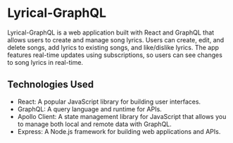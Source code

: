 # Lyrical-GraphQL

Lyrical-GraphQL is a web application built with React and GraphQL that allows users to create and manage song lyrics. Users can create, edit, and delete songs, add lyrics to existing songs, and like/dislike lyrics. The app features real-time updates using subscriptions, so users can see changes to song lyrics in real-time.

## Technologies Used
* React: A popular JavaScript library for building user interfaces.
* GraphQL: A query language and runtime for APIs.
* Apollo Client: A state management library for JavaScript that allows you to manage both local and remote data with GraphQL.
* Express: A Node.js framework for building web applications and APIs.
